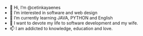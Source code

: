 - 👋 Hi, I’m @cetinkayaenes
- 👀 I’m interested in software and web design
- 🌱 I’m currently learning JAVA, PYTHON and English
- 💞️ I want to devote my life to software development and my wife.
- 📫 I am addicted to knowledge, education and love.

<!---
cetinkayaenes/cetinkayaenes is a ✨ special ✨ repository because its `README.md` (this file) appears on your GitHub profile.
You can click the Preview link to take a look at your changes.
--->
